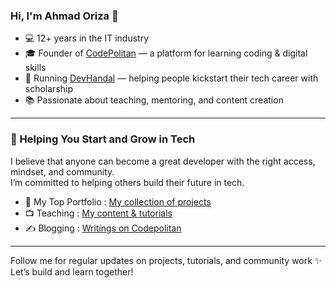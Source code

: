 ### Hi, I'm Ahmad Oriza 👋 
 
- 💻 12+ years in the IT industry  
- 🎓 Founder of [CodePolitan](https://www.codepolitan.com) — a platform for learning coding & digital skills  
- 🎯 Running [DevHandal](https://www.devhandal.id/) — helping people kickstart their tech career with scholarship
- 📚 Passionate about teaching, mentoring, and content creation

---

### 🚀 Helping You Start and Grow in Tech

I believe that anyone can become a great developer with the right access, mindset, and community.  
I’m committed to helping others build their future in tech.

- 🧩 My Top Portfolio : [My collection of projects](https://gemblue.github.io/portfolio/)
- 📺 Teaching : [My content & tutorials](https://www.youtube.com/watch?v=P1lTQYz-1aE&t=521s)  
- ✍️ Blogging : [Writings on Codepolitan](https://www.codepolitan.com/coders/ahmadoriza/)  

---

Follow me for regular updates on projects, tutorials, and community work ✨  
Let’s build and learn together!
